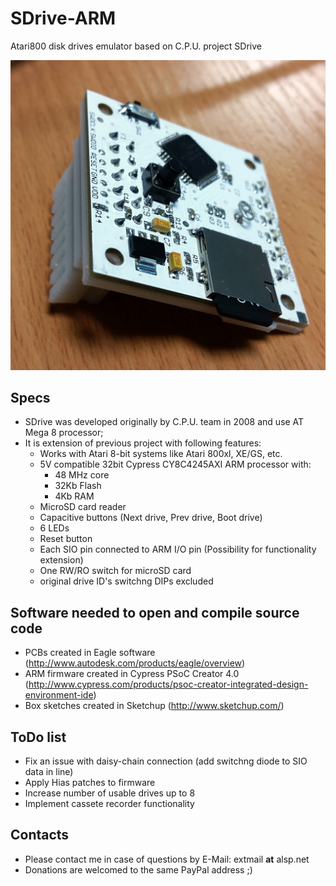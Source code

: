 # SDrive-ARM
Atari800 disk drives emulator based on C.P.U. project SDrive

![image](docs/photos/build07.jpg)

## Specs
- SDrive was developed originally by C.P.U. team in 2008 and use AT Mega 8 processor;
- It is extension of previous project with following features:
  - Works with Atari 8-bit systems like Atari 800xl, XE/GS, etc.
  - 5V compatible 32bit Cypress CY8C4245AXI ARM processor with:
    - 48 MHz core
    - 32Kb Flash
    - 4Kb RAM
  - MicroSD card reader
  - Capacitive buttons (Next drive, Prev drive, Boot drive)
  - 6 LEDs
  - Reset button
  - Each SIO pin connected to ARM I/O pin (Possibility for functionality extension)
  - One RW/RO switch for microSD card
  - original drive ID's switchng DIPs excluded
  
## Software needed to open and compile source code
- PCBs created in Eagle software (http://www.autodesk.com/products/eagle/overview)
- ARM firmware created in Cypress PSoC Creator 4.0 (http://www.cypress.com/products/psoc-creator-integrated-design-environment-ide)
- Box sketches created in Sketchup (http://www.sketchup.com/)

## ToDo list
- Fix an issue with daisy-chain connection (add switchng diode to SIO data in line)
- Apply Hias patches to firmware
- Increase number of usable drives up to 8
- Implement cassete recorder functionality

## Contacts
- Please contact me in case of questions by E-Mail: extmail __at__ alsp.net
- Donations are welcomed to the same PayPal address ;)
